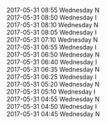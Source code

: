 2017-05-31 08:55 Wednesday  N  
2017-05-31 08:50 Wednesday  I  
2017-05-31 08:10 Wednesday  N  
2017-05-31 08:05 Wednesday  I  
2017-05-31 07:10 Wednesday  N  
2017-05-31 06:55 Wednesday  I  
2017-05-31 06:50 Wednesday  N  
2017-05-31 06:40 Wednesday  I  
2017-05-31 06:35 Wednesday  N  
2017-05-31 06:25 Wednesday  I  
2017-05-31 05:20 Wednesday  N  
2017-05-31 05:10 Wednesday  I  
2017-05-31 04:55 Wednesday  N  
2017-05-31 04:50 Wednesday  I  
2017-05-31 04:45 Wednesday  N  

